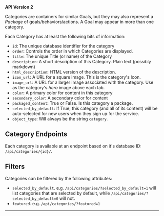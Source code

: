 
**API Version 2**

Categories are containers for similar Goals, but they may also represent a
_Package_ of goals/behaviors/actions. A Goal may appear in more than one category.

Each Category has at least the following bits of information:

* `id`: The unique database identifier for the category
* `order`: Controls the order in which Categories are displayed.
* `title`: The unique Title (or name) of the Category
* `description`: A short description of this Category. Plain text (possibly markdown)
* `html_description`: HTML version of the description.
* `icon_url`: A URL for a square image. This is the category's Icon.
* `image_url`: A URL for a larger image associated with the category. Use as the
  category's _hero_ image above each tab.
* `color`: A primary color for content in this category
* `secondary_color`: A secondary color for content
* `packaged_content`: True or False. Is this category a package.
* `selected_by_default`: If True, this category (and all of its content) will
  be auto-selected for new users when they sign up for the service.
* `object_type`: Will always be the string `category`.

## Category Endpoints

Each category is available at an endpoint based on it's database ID: `/api/categories/{id}/`.


## Filters

Categories can be filtered by the following attributes:

* `selected_by_default`. e.g. `/api/categories/?selected_by_default=1` will
  list categories that are selected by default, while
  `/api/categories/?selected_by_default=0` will not.
* `featured`. e.g. `/api/categories/?featured=1`

----

